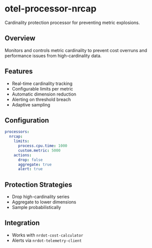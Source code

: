 # otel-processor-nrcap

Cardinality protection processor for preventing metric explosions.

## Overview
Monitors and controls metric cardinality to prevent cost overruns and performance issues from high-cardinality data.

## Features
- Real-time cardinality tracking
- Configurable limits per metric
- Automatic dimension reduction
- Alerting on threshold breach
- Adaptive sampling

## Configuration
```yaml
processors:
  nrcap:
    limits:
      process.cpu.time: 1000
      custom.metric: 5000
    actions:
      drop: false
      aggregate: true
      alert: true
```

## Protection Strategies
- Drop high-cardinality series
- Aggregate to lower dimensions
- Sample probabilistically

## Integration
- Works with `nrdot-cost-calculator`
- Alerts via `nrdot-telemetry-client`
